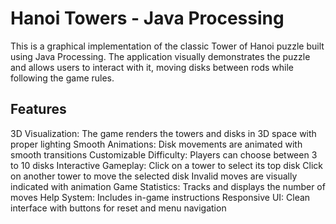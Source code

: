 # Hanoi Towers - Java Processing
This is a graphical implementation of the classic Tower of Hanoi puzzle built using Java Processing. The application visually demonstrates the puzzle and allows users to interact with it, moving disks between rods while following the game rules.
## Features
3D Visualization: The game renders the towers and disks in 3D space with proper lighting
Smooth Animations: Disk movements are animated with smooth transitions
Customizable Difficulty: Players can choose between 3 to 10 disks
Interactive Gameplay:  Click on a tower to select its top disk
                       Click on another tower to move the selected disk
                       Invalid moves are visually indicated with animation
Game Statistics: Tracks and displays the number of moves
Help System: Includes in-game instructions
Responsive UI: Clean interface with buttons for reset and menu navigation
